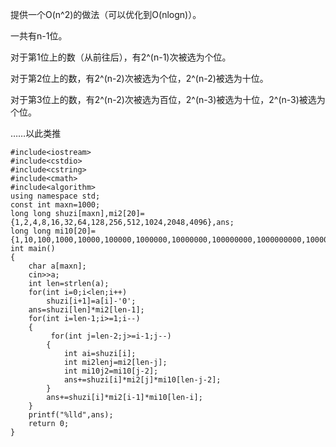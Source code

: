 提供一个O(n^2)的做法（可以优化到O(nlogn)）。

一共有n-1位。

对于第1位上的数（从前往后），有2^(n-1)次被选为个位。

对于第2位上的数，有2^(n-2)次被选为个位，2^(n-2)被选为十位。

对于第3位上的数，有2^(n-2)次被选为百位，2^(n-3)被选为十位，2^(n-3)被选为个位。

……以此类推

```
#include<iostream>
#include<cstdio>
#include<cstring>
#include<cmath>
#include<algorithm>
using namespace std;
const int maxn=1000;
long long shuzi[maxn],mi2[20]={1,2,4,8,16,32,64,128,256,512,1024,2048,4096},ans; 
long long mi10[20]={1,10,100,1000,10000,100000,1000000,10000000,100000000,1000000000,10000000000};
int main()
{
	char a[maxn];
	cin>>a;
	int len=strlen(a);
	for(int i=0;i<len;i++)
		shuzi[i+1]=a[i]-'0';
	ans=shuzi[len]*mi2[len-1];
	for(int i=len-1;i>=1;i--)
	{
		 for(int j=len-2;j>=i-1;j--)
		{
			int ai=shuzi[i];
			int mi2lenj=mi2[len-j];
			int mi10j2=mi10[j-2];
			ans+=shuzi[i]*mi2[j]*mi10[len-j-2];
		}
		ans+=shuzi[i]*mi2[i-1]*mi10[len-i];
	}
	printf("%lld",ans);
	return 0;
}
```
